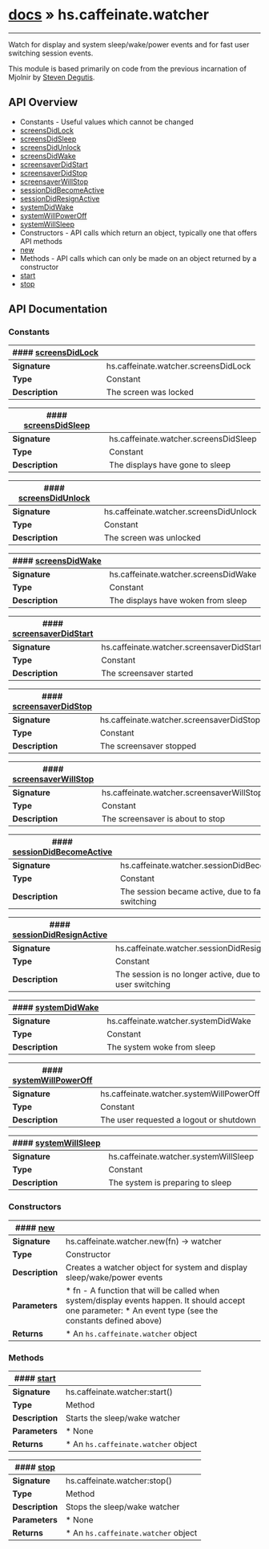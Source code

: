 # [docs](index.md) » hs.caffeinate.watcher
---

Watch for display and system sleep/wake/power events
and for fast user switching session events.

This module is based primarily on code from the previous incarnation of Mjolnir by [Steven Degutis](https://github.com/sdegutis/).

## API Overview
* Constants - Useful values which cannot be changed
 * [screensDidLock](#screensDidLock)
 * [screensDidSleep](#screensDidSleep)
 * [screensDidUnlock](#screensDidUnlock)
 * [screensDidWake](#screensDidWake)
 * [screensaverDidStart](#screensaverDidStart)
 * [screensaverDidStop](#screensaverDidStop)
 * [screensaverWillStop](#screensaverWillStop)
 * [sessionDidBecomeActive](#sessionDidBecomeActive)
 * [sessionDidResignActive](#sessionDidResignActive)
 * [systemDidWake](#systemDidWake)
 * [systemWillPowerOff](#systemWillPowerOff)
 * [systemWillSleep](#systemWillSleep)
* Constructors - API calls which return an object, typically one that offers API methods
 * [new](#new)
* Methods - API calls which can only be made on an object returned by a constructor
 * [start](#start)
 * [stop](#stop)

## API Documentation

### Constants

| #### [screensDidLock](#screensDidLock)    |                                                                           |
| --------------------------------------------|---------------------------------------------------------------------------|
| **Signature**                               | hs.caffeinate.watcher.screensDidLock                                                            |
| **Type**                                    | Constant                                                           |
| **Description**                             | The screen was locked                                                           |

| #### [screensDidSleep](#screensDidSleep)    |                                                                           |
| --------------------------------------------|---------------------------------------------------------------------------|
| **Signature**                               | hs.caffeinate.watcher.screensDidSleep                                                            |
| **Type**                                    | Constant                                                           |
| **Description**                             | The displays have gone to sleep                                                           |

| #### [screensDidUnlock](#screensDidUnlock)    |                                                                           |
| --------------------------------------------|---------------------------------------------------------------------------|
| **Signature**                               | hs.caffeinate.watcher.screensDidUnlock                                                            |
| **Type**                                    | Constant                                                           |
| **Description**                             | The screen was unlocked                                                           |

| #### [screensDidWake](#screensDidWake)    |                                                                           |
| --------------------------------------------|---------------------------------------------------------------------------|
| **Signature**                               | hs.caffeinate.watcher.screensDidWake                                                            |
| **Type**                                    | Constant                                                           |
| **Description**                             | The displays have woken from sleep                                                           |

| #### [screensaverDidStart](#screensaverDidStart)    |                                                                           |
| --------------------------------------------|---------------------------------------------------------------------------|
| **Signature**                               | hs.caffeinate.watcher.screensaverDidStart                                                            |
| **Type**                                    | Constant                                                           |
| **Description**                             | The screensaver started                                                           |

| #### [screensaverDidStop](#screensaverDidStop)    |                                                                           |
| --------------------------------------------|---------------------------------------------------------------------------|
| **Signature**                               | hs.caffeinate.watcher.screensaverDidStop                                                            |
| **Type**                                    | Constant                                                           |
| **Description**                             | The screensaver stopped                                                           |

| #### [screensaverWillStop](#screensaverWillStop)    |                                                                           |
| --------------------------------------------|---------------------------------------------------------------------------|
| **Signature**                               | hs.caffeinate.watcher.screensaverWillStop                                                            |
| **Type**                                    | Constant                                                           |
| **Description**                             | The screensaver is about to stop                                                           |

| #### [sessionDidBecomeActive](#sessionDidBecomeActive)    |                                                                           |
| --------------------------------------------|---------------------------------------------------------------------------|
| **Signature**                               | hs.caffeinate.watcher.sessionDidBecomeActive                                                            |
| **Type**                                    | Constant                                                           |
| **Description**                             | The session became active, due to fast user switching                                                           |

| #### [sessionDidResignActive](#sessionDidResignActive)    |                                                                           |
| --------------------------------------------|---------------------------------------------------------------------------|
| **Signature**                               | hs.caffeinate.watcher.sessionDidResignActive                                                            |
| **Type**                                    | Constant                                                           |
| **Description**                             | The session is no longer active, due to fast user switching                                                           |

| #### [systemDidWake](#systemDidWake)    |                                                                           |
| --------------------------------------------|---------------------------------------------------------------------------|
| **Signature**                               | hs.caffeinate.watcher.systemDidWake                                                            |
| **Type**                                    | Constant                                                           |
| **Description**                             | The system woke from sleep                                                           |

| #### [systemWillPowerOff](#systemWillPowerOff)    |                                                                           |
| --------------------------------------------|---------------------------------------------------------------------------|
| **Signature**                               | hs.caffeinate.watcher.systemWillPowerOff                                                            |
| **Type**                                    | Constant                                                           |
| **Description**                             | The user requested a logout or shutdown                                                           |

| #### [systemWillSleep](#systemWillSleep)    |                                                                           |
| --------------------------------------------|---------------------------------------------------------------------------|
| **Signature**                               | hs.caffeinate.watcher.systemWillSleep                                                            |
| **Type**                                    | Constant                                                           |
| **Description**                             | The system is preparing to sleep                                                           |

### Constructors

| #### [new](#new)    |                                                                           |
| --------------------------------------------|---------------------------------------------------------------------------|
| **Signature**                               | hs.caffeinate.watcher.new(fn) -> watcher                                                            |
| **Type**                                    | Constructor                                                           |
| **Description**                             | Creates a watcher object for system and display sleep/wake/power events                                                           |
| **Parameters**                              |  * fn - A function that will be called when system/display events happen. It should accept one parameter:  * An event type (see the constants defined above)         |
| **Returns**                                 |  * An `hs.caffeinate.watcher` object                  |

### Methods

| #### [start](#start)    |                                                                           |
| --------------------------------------------|---------------------------------------------------------------------------|
| **Signature**                               | hs.caffeinate.watcher:start()                                                            |
| **Type**                                    | Method                                                           |
| **Description**                             | Starts the sleep/wake watcher                                                           |
| **Parameters**                              |  * None         |
| **Returns**                                 |  * An `hs.caffeinate.watcher` object                  |

| #### [stop](#stop)    |                                                                           |
| --------------------------------------------|---------------------------------------------------------------------------|
| **Signature**                               | hs.caffeinate.watcher:stop()                                                            |
| **Type**                                    | Method                                                           |
| **Description**                             | Stops the sleep/wake watcher                                                           |
| **Parameters**                              |  * None         |
| **Returns**                                 |  * An `hs.caffeinate.watcher` object                  |

